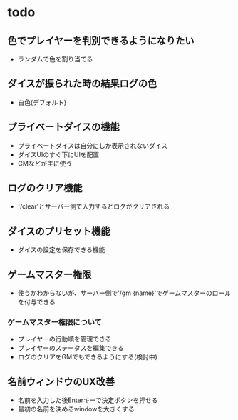 # todo

## 色でプレイヤーを判別できるようになりたい
- ランダムで色を割り当てる

## ダイスが振られた時の結果ログの色
- 白色(デフォルト)

## プライベートダイスの機能
- プライベートダイスは自分にしか表示されないダイス
- ダイスUIのすぐ下にUIを配置
- GMなどが主に使う

## ログのクリア機能
- '/clear'とサーバー側で入力するとログがクリアされる

## ダイスのプリセット機能
- ダイスの設定を保存できる機能

## 

## ゲームマスター権限
- 使うかわからないが、サーバー側で'/gm {name}'でゲームマスターのロールを付与できる

### ゲームマスター権限について
- プレイヤーの行動順を管理できる
- プレイヤーのステータスを編集できる
- ログのクリアをGMでもできるようにする(検討中)


## 名前ウィンドウのUX改善
- 名前を入力した後Enterキーで決定ボタンを押せる
- 最初の名前を決めるwindowを大きくする



